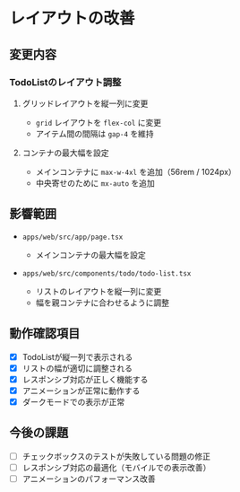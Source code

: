 # レイアウトの改善

## 変更内容

### TodoListのレイアウト調整

1. グリッドレイアウトを縦一列に変更
   - `grid` レイアウトを `flex-col` に変更
   - アイテム間の間隔は `gap-4` を維持

2. コンテナの最大幅を設定
   - メインコンテナに `max-w-4xl` を追加（56rem / 1024px）
   - 中央寄せのために `mx-auto` を追加

## 影響範囲

- `apps/web/src/app/page.tsx`
  - メインコンテナの最大幅を設定

- `apps/web/src/components/todo/todo-list.tsx`
  - リストのレイアウトを縦一列に変更
  - 幅を親コンテナに合わせるように調整

## 動作確認項目

- [x] TodoListが縦一列で表示される
- [x] リストの幅が適切に調整される
- [x] レスポンシブ対応が正しく機能する
- [x] アニメーションが正常に動作する
- [x] ダークモードでの表示が正常

## 今後の課題

- [ ] チェックボックスのテストが失敗している問題の修正
- [ ] レスポンシブ対応の最適化（モバイルでの表示改善）
- [ ] アニメーションのパフォーマンス改善 